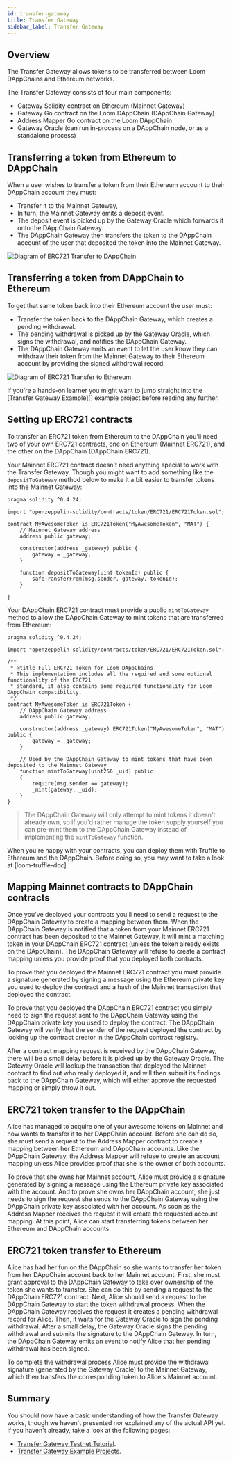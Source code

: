 ```yaml
---
id: transfer-gateway
title: Transfer Gateway
sidebar_label: Transfer Gateway
---
```


## Overview

The Transfer Gateway allows tokens to be transferred between Loom DAppChains and Ethereum networks.

The Transfer Gateway consists of four main components:

- Gateway Solidity contract on Ethereum (Mainnet Gateway)
- Gateway Go contract on the Loom DAppChain (DAppChain Gateway)
- Address Mapper Go contract on the Loom DAppChain
- Gateway Oracle (can run in-process on a DAppChain node, or as a standalone process)

## Transferring a token from Ethereum to DAppChain

When a user wishes to transfer a token from their Ethereum account to their DAppChain account they must:

- Transfer it to the Mainnet Gateway,
- In turn, the Mainnet Gateway emits a deposit event.
- The deposit event is picked up by the Gateway Oracle which forwards it onto the DAppChain Gateway.
- The DAppChain Gateway then transfers the token to the DAppChain account of the user that deposited the token into the Mainnet Gateway.

![Diagram of ERC721 Transfer to DAppChain](/developers/img/transfer-gateway-erc721-to-dappchain.png)

## Transferring a token from DAppChain to Ethereum

To get that same token back into their Ethereum account the user must:

- Transfer the token back to the DAppChain Gateway, which creates a pending withdrawal.
- The pending withdrawal is picked up by the Gateway Oracle, which signs the withdrawal, and notifies the DAppChain Gateway.
- The DAppChain Gateway emits an event to let the user know they can withdraw their token from the Mainnet Gateway to their Ethereum account by providing the signed withdrawal record.

![Diagram of ERC721 Transfer to Ethereum](/developers/img/transfer-gateway-erc721-to-ethereum.png)

If you're a hands-on learner you might want to jump straight into the \[Transfer Gateway Example\]\[\] example project before reading any further.

## Setting up ERC721 contracts

To transfer an ERC721 token from Ethereum to the DAppChain you'll need two of your own ERC721 contracts, one on Ethereum (Mainnet ERC721), and the other on the DAppChain (DAppChain ERC721).

Your Mainnet ERC721 contract doesn't need anything special to work with the Transfer Gateway. Though you might want to add something like the `depositToGateway` method below to make it a bit easier to transfer tokens into the Mainnet Gateway:

```solidity
pragma solidity ^0.4.24;

import "openzeppelin-solidity/contracts/token/ERC721/ERC721Token.sol";

contract MyAwesomeToken is ERC721Token("MyAwesomeToken", "MAT") {
    // Mainnet Gateway address
    address public gateway;

    constructor(address _gateway) public {
        gateway = _gateway;
    }

    function depositToGateway(uint tokenId) public {
        safeTransferFrom(msg.sender, gateway, tokenId);
    }

}
```

Your DAppChain ERC721 contract must provide a public `mintToGateway` method to allow the DAppChain Gateway to mint tokens that are transferred from Ethereum:

```solidity
pragma solidity ^0.4.24;

import "openzeppelin-solidity/contracts/token/ERC721/ERC721Token.sol";

/**
 * @title Full ERC721 Token for Loom DAppChains
 * This implementation includes all the required and some optional functionality of the ERC721
 * standard, it also contains some required functionality for Loom DAppChain compatibility.
 */
contract MyAwesomeToken is ERC721Token {
    // DAppChain Gateway address
    address public gateway;

    constructor(address _gateway) ERC721Token("MyAwesomeToken", "MAT") public {
        gateway = _gateway;
    }

    // Used by the DAppChain Gateway to mint tokens that have been deposited to the Mainnet Gateway
    function mintToGateway(uint256 _uid) public
    {
        require(msg.sender == gateway);
        _mint(gateway, _uid);
    }
}
```

> The DAppChain Gateway will only attempt to mint tokens it doesn't already own, so if you'd rather manage the token supply yourself you can pre-mint them to the DAppChain Gateway instead of implementing the `mintToGateway` function.

When you're happy with your contracts, you can deploy them with Truffle to Ethereum and the DAppChain. Before doing so, you may want to take a look at [loom-truffle-doc].

## Mapping Mainnet contracts to DAppChain contracts

Once you've deployed your contracts you'll need to send a request to the DAppChain Gateway to create a mapping between them. When the DAppChain Gateway is notified that a token from your Mainnet ERC721 contract has been deposited to the Mainnet Gateway, it will mint a matching token in your DAppChain ERC721 contract (unless the token already exists on the DAppChain). The DAppChain Gateway will refuse to create a contract mapping unless you provide proof that you deployed both contracts.

To prove that you deployed the Mainnet ERC721 contract you must provide a signature generated by signing a message using the Ethereum private key you used to deploy the contract and a hash of the Mainnet transaction that deployed the contract.

To prove that you deployed the DAppChain ERC721 contract you simply need to sign the request sent to the DAppChain Gateway using the DAppChain private key you used to deploy the contract. The DAppChain Gateway will verify that the sender of the request deployed the contract by looking up the contract creator in the DAppChain contract registry.

After a contract mapping request is received by the DAppChain Gateway, there will be a small delay before it is picked up by the Gateway Oracle. The Gateway Oracle will lookup the transaction that deployed the Mainnet contract to find out who really deployed it, and will then submit its findings back to the DAppChain Gateway, which will either approve the requested mapping or simply throw it out.

## ERC721 token transfer to the DAppChain

Alice has managed to acquire one of your awesome tokens on Mainnet and now wants to transfer it to her DAppChain account. Before she can do so, she must send a request to the Address Mapper contract to create a mapping between her Ethereum and DAppChain accounts. Like the DAppChain Gateway, the Address Mapper will refuse to create an account mapping unless Alice provides proof that she is the owner of both accounts.

To prove that she owns her Mainnet account, Alice must provide a signature generated by signing a message using the Ethereum private key associated with the account. And to prove she owns her DAppChain account, she just needs to sign the request she sends to the DAppChain Gateway using the DAppChain private key associated with her account. As soon as the Address Mapper receives the request it will create the requested account mapping. At this point, Alice can start transferring tokens between her Ethereum and DAppChain accounts.

## ERC721 token transfer to Ethereum

Alice has had her fun on the DAppChain so she wants to transfer her token from her DAppChain account back to her Mainnet account. First, she must grant approval to the DAppChain Gateway to take over ownership of the token she wants to transfer. She can do this by sending a request to the DAppChain ERC721 contract. Next, Alice should send a request to the DAppChain Gateway to start the token withdrawal process. When the DAppChain Gateway receives the request it creates a pending withdrawal record for Alice. Then, it waits for the Gateway Oracle to sign the pending withdrawal. After a small delay, the Gateway Oracle signs the pending withdrawal and submits the signature to the DAppChain Gateway. In turn, the DAppChain Gateway emits an event to notify Alice that her pending withdrawal has been signed.

To complete the withdrawal process Alice must provide the withdrawal signature (generated by the Gateway Oracle) to the Mainnet Gateway, which then transfers the corresponding token to Alice's Mainnet account.

## Summary

You should now have a basic understanding of how the Transfer Gateway works, though we haven't presented nor explained any of the actual API yet. If you haven't already, take a look at the following pages:

- [Transfer Gateway Testnet Tutorial](extdev-transfer-gateway.html).
- [Transfer Gateway Example Projects](transfer-gateway-example).